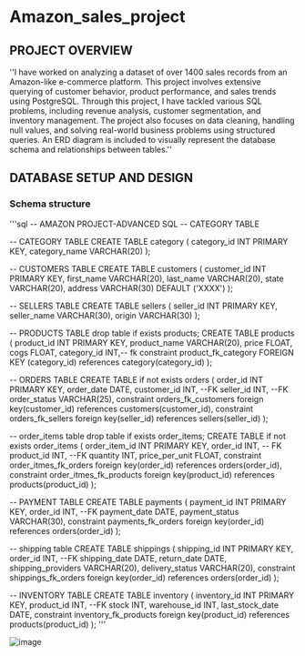# Amazon_sales_project
## PROJECT OVERVIEW
''I have worked on analyzing a dataset of over 1400 sales records from an Amazon-like e-commerce platform. This project involves extensive querying of customer behavior, product performance, and sales trends using PostgreSQL. Through this project, I have tackled various SQL problems, including revenue analysis, customer segmentation, and inventory management.
The project also focuses on data cleaning, handling null values, and solving real-world business problems using structured queries.
An ERD diagram is included to visually represent the database schema and relationships between tables.''
## DATABASE SETUP AND DESIGN
### Schema structure
'''sql -- AMAZON PROJECT-ADVANCED SQL
-- CATEGORY TABLE

-- CATEGORY TABLE
CREATE TABLE category
(
category_id INT PRIMARY KEY,
category_name VARCHAR(20)
);

-- CUSTOMERS TABLE
CREATE TABLE customers
(
customer_id INT PRIMARY KEY,
first_name VARCHAR(20),
last_name VARCHAR(20),
state VARCHAR(20),
address VARCHAR(30) DEFAULT ('XXXX')
);

-- SELLERS TABLE
CREATE TABLE sellers
(
seller_id INT PRIMARY KEY,
seller_name VARCHAR(30),
origin VARCHAR(30)
);

-- PRODUCTS TABLE 
drop table if exists products;
CREATE TABLE products
(
product_id INT PRIMARY KEY,
product_name VARCHAR(20),
price FLOAT,
cogs FLOAT,
category_id INT,-- fk
constraint product_fk_category FOREIGN KEY (category_id) references category(category_id)
);

-- ORDERS TABLE
CREATE TABLE if not exists orders
(
order_id INT PRIMARY KEY,
order_date DATE,
customer_id INT, --FK
seller_id INT, --FK
order_status VARCHAR(25),
constraint orders_fk_customers foreign key(customer_id) references customers(customer_id),
constraint orders_fk_sellers foreign key(seller_id) references sellers(seller_id)
);

-- order_items table
drop table if exists order_items;
CREATE TABLE if not exists order_items
(
order_item_id INT PRIMARY KEY,
order_id INT, -- FK
product_id INT, --FK
quantity INT,
price_per_unit FLOAT,
constraint order_itmes_fk_orders foreign key(order_id) references orders(order_id),
constraint order_itmes_fk_products foreign key(product_id) references products(product_id)
);

-- PAYMENT TABLE
CREATE TABLE payments
(
payment_id INT PRIMARY KEY,
order_id INT, --FK
payment_date DATE,
payment_status VARCHAR(30),
constraint payments_fk_orders foreign key(order_id) references orders(order_id)
);

-- shipping table
CREATE TABLE shippings
(
shipping_id INT PRIMARY KEY,
order_id INT, --FK
shipping_date DATE, 
return_date DATE,
shipping_providers VARCHAR(20),
delivery_status VARCHAR(20),
constraint shippings_fk_orders foreign key(order_id) references orders(order_id)
);

-- INVENTORY TABLE
CREATE TABLE inventory
(
inventory_id INT PRIMARY KEY,
product_id INT, --FK
stock INT,
warehouse_id INT, 
last_stock_date DATE,
constraint inventory_fk_products foreign key(product_id) references products(product_id)
);
'''

![image](https://github.com/user-attachments/assets/4d4d3783-be6b-4098-a9dd-012d3e95b9b5)

